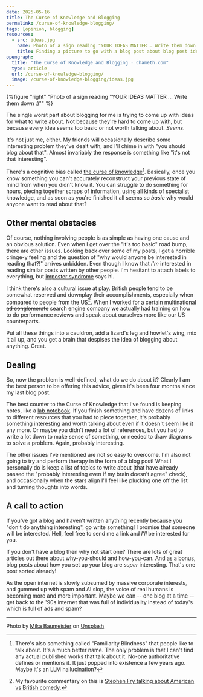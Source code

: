 ```yaml
---
date: 2025-05-16
title: The Curse of Knowledge and Blogging
permalink: /curse-of-knowledge-blogging/
tags: [opinion, blogging]
resources:
  - src: ideas.jpg
    name: Photo of a sign reading "YOUR IDEAS MATTER … Write them down :)"
    title: Finding a picture to go with a blog post about blog post ideas is hard, OK?
opengraph:
  title: "The Curse of Knowledge and Blogging · Chameth.com"
  type: article
  url: /curse-of-knowledge-blogging/
  image: /curse-of-knowledge-blogging/ideas.jpg
---
```


{%figure "right" "Photo of a sign reading \"YOUR IDEAS MATTER … Write them down :)\"" %}

The single worst part about blogging for me is trying to come up with ideas
for what to write about. Not because they're hard to come up with, but because
every idea seems too basic or not worth talking about. _Seems_.

It's not just me, either. My friends will occasionally describe some interesting
problem they've dealt with, and I'll chime in with "you should blog about that".
Almost invariably the response is something like "it's not that interesting".

There's a cognitive bias called [the curse of knowledge](https://en.wikipedia.org/wiki/Curse_of_knowledge)[^1].
Basically, once you know something you can't accurately reconstruct your previous
state of mind from when you didn't know it. You can struggle to do something
for hours, piecing together scraps of information, using all kinds of specialist
knowledge, and as soon as you're finished it all seems so _basic_ why would
anyone want to read about that?

<!--more-->

## Other mental obstacles

Of course, nothing involving people is as simple as having one cause and an
obvious solution. Even when I get over the "it's too basic" road bump, there
are other issues. Looking back over some of my posts, I get a horrible cringe-y
feeling and the question of "why would anyone be interested in reading that?!"
arrives unbidden. Even though I know that _I'm_ interested in reading similar
posts written by other people. I'm hesitant to attach labels to everything, but
[imposter syndrome](https://en.wikipedia.org/wiki/Impostor_syndrome) says hi.

I think there's also a cultural issue at play. British people tend to be
somewhat reserved and downplay their accomplishments, especially when compared
to people from the US[^2]. When I worked for a certain multinational
~~ad conglomerate~~ search engine company we actually had training on how to do
performance reviews and speak about ourselves more like our US counterparts.

Put all these things into a cauldron, add a lizard's leg and howlet's wing,
mix it all up, and you get a brain that despises the idea of blogging about
anything. Great.

## Dealing

So, now the problem is well-defined, what do we do about it? Clearly I am the
best person to be offering this advice, given it's been four months since my
last blog post.

The best counter to the Curse of Knowledge that I've found is keeping notes,
like a [lab notebook](https://en.wikipedia.org/wiki/Lab_notebook). If you
finish something and have dozens of links to different resources that you had
to piece together, it's probably something interesting and worth talking about
even if it doesn't seem like it any more. Or maybe you didn't need a lot of
references, but you had to write a lot down to make sense of something, or
needed to draw diagrams to solve a problem. Again, probably interesting.

The other issues I've mentioned are not so easy to overcome. I'm also not going
to try and perform therapy in the form of a blog post! What I personally do is
keep a list of topics to write about (that have already passed the "probably
interesting even if my brain doesn't agree" check), and occasionally when the
stars align I'll feel like plucking one off the list and turning thoughts into
words.

## A call to action

If you've got a blog and haven't written anything recently because you "don't
do anything interesting", go write something! I promise that someone will be
interested. Hell, feel free to send me a link and _I'll_ be interested for you.

If you don't have a blog then why not start one? There are lots of great articles
out there about why-you-should and how-you-can. And as a bonus, blog posts about
how you set up your blog are _super_ interesting. That's one post sorted already!

As the open internet is slowly subsumed by massive corporate interests, and
gummed up with spam and AI slop, the voice of real humans is becoming more and
more important. Maybe we can -- one blog at a time -- get back to the '90s
internet that was full of individuality instead of today's which is full of ads
and spam?

[^1]: There's also something called "Familiarity Blindness" that people like to
talk about. It's a much better name. The only problem is that I can't find any
actual published works that talk about it. No-one authoritative defines or
mentions it. It just popped into existence a few years ago. Maybe it's an LLM
hallucination?

[^2]: My favourite commentary on this is [Stephen Fry talking about American vs British comedy](https://www.youtube.com/watch?v=8k2AbqTBxao).

----

Photo by <a href="https://unsplash.com/@kommumikation">Mika Baumeister</a> on <a href="https://unsplash.com/photos/a-sign-on-the-side-of-a-building-LaqL8nxiacc">Unsplash</a>
